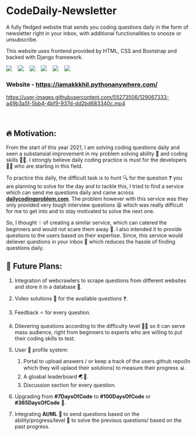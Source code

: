 # CodeDaily-Newsletter

A fully fledged website that sends you coding questions daily in the form of newsletter right in your inbox, with additional functionalities to snooze or unsubscribe. 

This website uses frontend provided by HTML, CSS and Bootstrap and backed with Django framework. 

<p align="left">
  <img src="https://img.shields.io/badge/django-092E20.svg?&style=for-the-badge&logo=django&logoColor=white" />&nbsp;&nbsp;&nbsp;
  <img src="https://img.shields.io/badge/python-FFD43B.svg?&style=for-the-badge&logo=python&logoColor=white" />&nbsp;&nbsp;&nbsp;
  <img src="https://img.shields.io/badge/jinja-FFFFFF.svg?&style=for-the-badge&logo=jinja&logoColor=black" />&nbsp;&nbsp;&nbsp;
  <img src="https://img.shields.io/badge/bootstrap-563d7c.svg?&style=for-the-badge&logo=bootstrap&logoColor=white" />&nbsp;&nbsp;&nbsp;
  <img src="https://img.shields.io/badge/Sqlite-20639B.svg?&style=for-the-badge&logo=sqlite&logoColor=white" />&nbsp;&nbsp;&nbsp;
 <img src="https://img.shields.io/badge/gmail-D14836.svg?&style=for-the-badge&logo=gmail&logoColor=white" />&nbsp;&nbsp;&nbsp;

</p>

### Website - https://iamakkkhil.pythonanywhere.com/


https://user-images.githubusercontent.com/55273506/129067333-a49b3a5f-5bb4-4bf9-937d-dd2bd683340c.mp4


<br>

## **🔥 Motivation**:
From the start of this year 2021, I am solving coding questions daily and seen a substansial improvement in my problem solving ability 💪 and coding skills 🐱‍💻. I strongly believe daily coding practice is must for the developers 👨‍💻 who are starting in this field. 

To practice this daily, the difficult task is to hunt 🔍 for the question ❓ you are planning to solve for the day and to tackle this, I tried to find a service which can send me questions daily and came across **[dailycodingproblem.com](https://www.dailycodingproblem.com/)**. The problem however with this service was they only provided very tough interview questions 😫 which was really difficult for me to get into and to stay motivated to solve the next one.

So, I thought 💡 of creating a similar service, which can catered the beginners and would not scare them away 🏃. I also intended it to provide questions to the users based on their expertise. Since, this service would deliever questions in your inbox 📧 which reduces the hassle of finding questions daily.


## **🔮 Future Plans:**
1. Integration of webcrawlers to scrape questions from different websites and store it in a database 💾.
2. Video solutions 🙋 for the available questions ❓.
3. Feedback ⭐ for every question.
4. Dilevering questions according to the difficulty level 🐱‍💻 so it can serve mass audience, right from beginners to experts who are willing to put their coding skills to test.
5. User 👤 profile system: 
    1. Portal to upload answers / or keep a track of the users github repo(In which they will uplaod their solutions) to measure their progress 📊.
    2. A gloabal leaderboard 🌏🏅.
    3. Discussion section for every question.

6. Upgrading from **#7DaysOfCode** to **#100DaysOfCode** or **#365DaysOfCode** 🚀.
7. Integrating **AI/ML** 🤖 to send questions based on the ability/progress/level 💪 to solve the previous questions/ based on the past progress.
